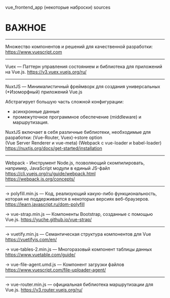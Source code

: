 vue_frontend_app  (некоторые наброски)
 sources



# ВАЖНОЕ #

**************************************
Множество компонентов и решений для качественной разработки:
https://www.vuescript.com

**************************************
Vuex — Паттерн управления состоянием и библиотека для приложений на Vue.js.
https://v3.vuex.vuejs.org/ru/

**************************************
NuxtJS — Минималистичный фреймворк для создания универсальных (*Изоморфный) приложений Vue.js

Абстрагирует большую часть сложной конфигурации:
 - асинхронные данные
 - промежуточное программное обеспечение (middleware) и маршрутизация.

NuxtJS включает в себя различные библиотеки, необходимые для разработки: 
(Vue-Router, Vuex)->store option  
(Vue Server Renderer и vue-meta)
(Webpack с vue-loader и babel-loader)
https://nuxtjs.org/docs/get-started/installation

**************************************
Webpack - Инструмент Node.js, позволяющий скомпилировать, например, JavaScript модули в единый JS-файл
https://cli.vuejs.org/ru/guide/webpack.html
https://webpack.js.org/concepts/



**************************************
 -> polyfill.min.js — Код, реализующий какую-либо функциональность, которая не поддерживается в некоторых версиях веб-браузеров.
https://learn.javascript.ru/dom-polyfill

 -> vue-strap.min.js — Компоненты Bootstrap, созданные с помощью Vue.js. 
https://yuche.github.io/vue-strap/

**************************************
 -> vuetify.min.js — Cемантическая структура компонентов для Vue
https://vuetifyjs.com/en/

 -> vue-tables-2.min.js — Многоразовый компонент таблицы данных
https://www.vuetable.com/guide/

 -> vue-file-agent.umd.js — Компонент загрузки файлов
https://www.vuescript.com/file-uploader-agent/

**************************************
 -> vue-router.min.js — официальная библиотека маршрутизации для Vue.js.
https://v3.router.vuejs.org/ru/

